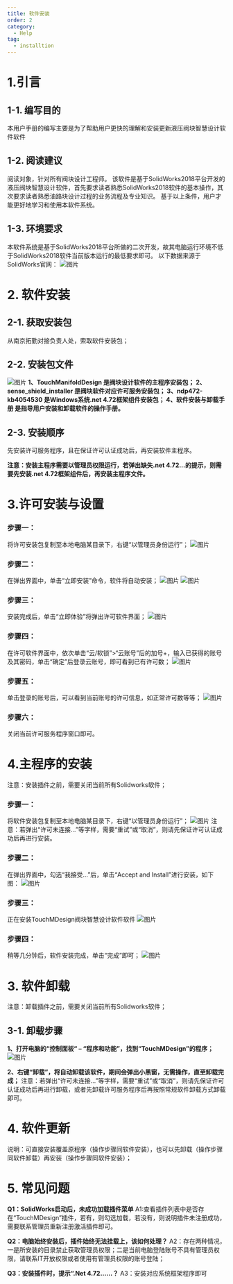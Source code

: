 ```yaml
---
title: 软件安装
order: 2
category:
  - Help
tag:
  - installtion
---
```


# 1.引言

## 1-1. 编写目的
本用户手册的编写主要是为了帮助用户更快的理解和安装更新液压阀块智慧设计软件软件

## 1-2. 阅读建议
阅读对象，针对所有阀块设计工程师。
该软件是基于SolidWorks2018平台开发的液压阀块智慧设计软件，首先要求读者熟悉SolidWorks2018软件的基本操作，其次要求读者熟悉油路块设计过程的业务流程及专业知识。
基于以上条件，用户才能更好地学习和使用本软件系统。

## 1-3. 环境要求
本软件系统是基于SolidWorks2018平台所做的二次开发，故其电脑运行环境不低于SolidWorks2018软件当前版本运行的最低要求即可。
以下数据来源于SolidWorks官网：
 ![图片](/images/24240188.png)
 
# 2. 软件安装

## 2-1. 获取安装包
从南京拓勤对接负责人处，索取软件安装包；

## 2-2. 安装包文件
![图片](/images/28329539.png)
**1、TouchManifoldDesign 	是阀块设计软件的主程序安装包；
2、sense_shield_installer	是阀块软件对应许可服务安装包；
3、ndp472-kb4054530		是Windows系统.net 4.72框架组件安装包；
4、软件安装与卸载手册	是指导用户安装和卸载软件的操作手册。**

## 2-3. 安装顺序
先安装许可服务程序，且在保证许可认证成功后，再安装软件主程序。

**注意：安装主程序需要以管理员权限运行，若弹出缺失.net 4.72...的提示，则需要先安装.net 4.72框架组件后，再安装主程序文件。**
# 3.许可安装与设置

### 步骤一：
将许可安装包复制至本地电脑某目录下，右键“以管理员身份运行”；
![图片](/images/28329545.png)

### 步骤二：
在弹出界面中，单击“立即安装”命令，软件将自动安装；
![图片](/images/28329546.png)
![图片](/images/28329549.png)

### 步骤三：
安装完成后，单击“立即体验”将弹出许可软件界面；
![图片](/images/28329553.png)

### 步骤四：
在许可软件界面中，依次单击“云/软锁”>“云账号”后的加号+，输入已获得的账号及其密码，单击“确定”后登录云账号，即可看到已有许可数；
![图片](/images/28329554.png)

### 步骤五：
单击登录的账号后，可以看到当前账号的许可信息，如正常许可数等等；
![图片](/images/28329555.png)

### 步骤六：
关闭当前许可服务程序窗口即可。

# 4.主程序的安装
注意：安装插件之前，需要关闭当前所有Solidworks软件；

### 步骤一：
将软件安装包复制至本地电脑某目录下，右键“以管理员身份运行”；
![图片](/images/28329560.png)
注意：若弹出“许可未连接...”等字样，需要“重试”或“取消”，则请先保证许可认证成功后再进行安装。

### 步骤二：
在弹出界面中，勾选“我接受…”后，单击“Accept and Install”进行安装，如下图：
![图片](/images/28329561.png)

### 步骤三：
正在安装TouchMDesign阀块智慧设计软件软件
![图片](/images/28329562.png)

### 步骤四：
稍等几分钟后，软件安装完成，单击“完成”即可；
![图片](/images/28329565.png)

# 3. 软件卸载
注意：卸载插件之前，需要关闭当前所有Solidworks软件；

## 3-1. 卸载步骤

**1、打开电脑的“控制面板“ – “程序和功能”，找到“TouchMDesign”的程序；**
![图片](/images/28329568.png)

**2、右键“卸载”，将自动卸载该软件，期间会弹出小黑窗，无需操作，直至卸载完成；**
注意：若弹出“许可未连接...”等字样，需要“重试”或“取消”，则请先保证许可认证成功后再进行卸载，或者先卸载许可服务程序后再按照常规软件卸载方式卸载即可。

# 4. 软件更新
说明：可直接安装覆盖原程序（操作步骤同软件安装），也可以先卸载（操作步骤同软件卸载）再安装（操作步骤同软件安装）；

# 5. 常见问题

**Q1：SolidWorks启动后，未成功加载插件菜单**
A1:查看插件列表中是否存在“TouchMDesign”插件，若有，则勾选加载，若没有，则说明插件未注册成功，需要联系管理员重新注册激活插件即可。

**Q2：电脑始终安装后，插件始终无法挂载上，该如何处理？**
A2：存在两种情况，一是所安装的目录禁止获取管理员权限；二是当前电脑登陆账号不具有管理员权限，请联系IT开放权限或者使用有管理员权限的账号登陆；

**Q3：安装插件时，提示“.Net 4.72……？**
A3：安装对应系统框架程序即可